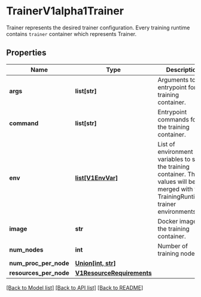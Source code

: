 # TrainerV1alpha1Trainer

Trainer represents the desired trainer configuration. Every training runtime contains `trainer` container which represents Trainer.
## Properties
Name | Type | Description | Notes
------------ | ------------- | ------------- | -------------
**args** | **list[str]** | Arguments to the entrypoint for the training container. | [optional] 
**command** | **list[str]** | Entrypoint commands for the training container. | [optional] 
**env** | [**list[V1EnvVar]**](V1EnvVar.md) | List of environment variables to set in the training container. These values will be merged with the TrainingRuntime&#39;s trainer environments. | [optional] 
**image** | **str** | Docker image for the training container. | [optional] 
**num_nodes** | **int** | Number of training nodes. | [optional] 
**num_proc_per_node** | [**Union[int, str]**](K8sIoApimachineryPkgUtilIntstrIntOrString.md) |  | [optional] 
**resources_per_node** | [**V1ResourceRequirements**](V1ResourceRequirements.md) |  | [optional] 

[[Back to Model list]](../README.md#documentation-for-models) [[Back to API list]](../README.md#documentation-for-api-endpoints) [[Back to README]](../README.md)


